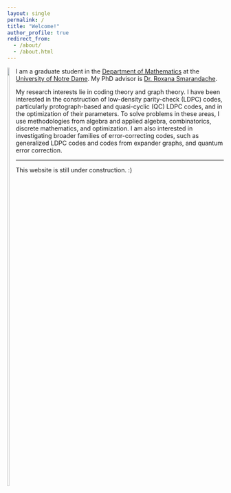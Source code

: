 ```yaml
---
layout: single
permalink: /
title: "Welcome!"
author_profile: true
redirect_from: 
  - /about/
  - /about.html
---
```


<div style="float: left">
    <img src="/images/me.HEIC" width="50%" height="50%">
</div>

I am a graduate student in the [Department of Mathematics](https://math.nd.edu) at the [University of Notre Dame](https://www.nd.edu). My PhD advisor is [Dr. Roxana Smarandache](https://math.nd.edu/people/faculty/roxana-smarandache/). 

My research interests lie in coding theory and graph theory. I have been interested in the construction of low-density parity-check (LDPC) codes, particularly protograph-based and quasi-cyclic (QC) LDPC codes, and in the optimization of their parameters. To solve problems in these areas, I use methodologies from algebra and applied algebra, combinatorics, discrete mathematics, and optimization. I am also interested in investigating broader families of error-correcting codes, such as generalized LDPC codes and codes from expander graphs, and quantum error correction.

---

This website is still under construction. :)
